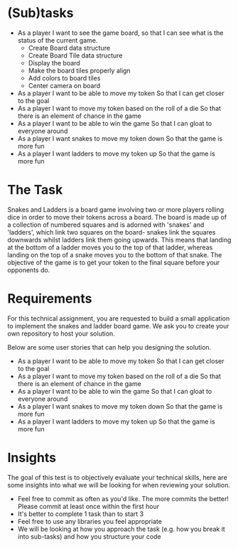 # (Sub)tasks

* As a player I want to see the game board, so that I can see what is the status of the current game.
	- Create Board data structure
	- Create Board Tile data structure
	- Display the board
	- Make the board tiles properly align
	- Add colors to board tiles
	- Center camera on board
* As a player I want to be able to move my token So that I can get closer to the goal
* As a player I want to move my token based on the roll of a die So that there is an element of chance in the game
* As a player I want to be able to win the game So that I can gloat to everyone around
* As a player I want snakes to move my token down So that the game is more fun
* As a player I want ladders to move my token up So that the game is more fun


# The Task

Snakes and Ladders is a board game involving two or more players rolling dice in order to move their tokens across a board. The board is made up of a collection of numbered squares and is adorned with 'snakes' and 'ladders', which link two squares on the board- snakes link the squares downwards whilst ladders link them going upwards. This means that landing at the bottom of a ladder moves you to the top of that ladder, whereas landing on the top of a snake moves you to the bottom of that snake. The objective of the game is to get your token to the final square before your opponents do.

# Requirements

For this technical assignment, you are requested to build a small application to implement the snakes and ladder board game. We ask you to create your own repository to host your solution.

Below are some user stories that can help you designing the solution.

* As a player I want to be able to move my token So that I can get closer to the goal
* As a player I want to move my token based on the roll of a die So that there is an element of chance in the game
* As a player I want to be able to win the game So that I can gloat to everyone around
* As a player I want snakes to move my token down So that the game is more fun
* As a player I want ladders to move my token up So that the game is more fun

# Insights

The goal of this test is to objectively evaluate your technical skills, here are some insights into what we will be looking for when reviewing your solution.

* Feel free to commit as often as you'd like. The more commits the better! Please commit at least once within the first hour
* It's better to complete 1 task than to start 3
* Feel free to use any libraries you feel appropriate
* We will be looking at how you approach the task (e.g. how you break it into sub-tasks) and how you structure your code
